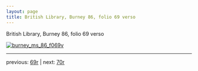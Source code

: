 ```yaml
---
layout: page
title: British Library, Burney 86, folio 69 verso
---
```


British Library, Burney 86, folio 69 verso

[![burney_ms_86_f069v](http://www.homermultitext.org/iipsrv?IIIF=/project/homer/pyramidal/deepzoom/bl/burney86imgs/v1/burney_ms_86_f069v.tif/full/800,/0/default.jpg)](http://www.homermultitext.org/ict2/?urn=urn:cite2:bl:burney86imgs.v1:burney_ms_86_f069v) 

---

previous:  [69r](../69r/) | next: [70r](../70r/)